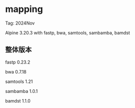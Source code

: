 # mapping

Tag: 2024Nov

Alpine 3.20.3 with fastp, bwa, samtools, sambamba, bamdst

## 整体版本
fastp 0.23.2

bwa 0.7.18

samtools 1.21

sambamba 1.0.1

bamdst 1.1.0
